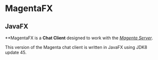 # MagentaFX
## JavaFX

**MagentaFX is a **Chat Client** designed to work with the [*Magenta Server*](http://https://github.com/HamsterWheels/magenta-server-go).

This version of the Magenta chat client is written in JavaFX using JDK8 update 45.